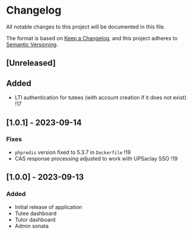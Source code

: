 # Changelog

All notable changes to this project will be documented in this file.

The format is based on [Keep a Changelog](https://keepachangelog.com/en/1.0.0/),
and this project adheres to [Semantic Versioning](https://semver.org/spec/v2.0.0.html).

## [Unreleased]

## Added
- LTI authentication for tutees (with account creation if it does not exist) !17

## [1.0.1] - 2023-09-14

### Fixes
- `phpredis` version fixed to 5.3.7 in `Dockerfile` !19
- CAS response processing adjusted to work with UPSaclay SSO !19

## [1.0.0] - 2023-09-13

### Added

- Initial release of application
- Tutee dashboard
- Tutor dashboard
- Admin sonata
